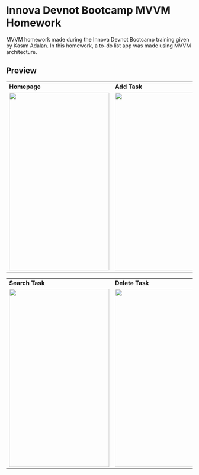 # Innova Devnot Bootcamp MVVM Homework
MVVM homework made during the Innova Devnot Bootcamp training given by Kasım Adalan. In this homework, a to-do list app was made using MVVM architecture.

## Preview
 <table>
  <tr>
    <td> <b> Homepage </b> </td>
    <td> <b> Add Task </b> </td>
    <td> <b> Update Task </b> </td>
  </tr>
  <tr>
     <td valign="top"><img src=https://user-images.githubusercontent.com/56589369/152566377-6304e264-75c3-4c76-af82-c77391d8858c.png height="480" width="270"<br>
     <td valign="top"><img src=https://user-images.githubusercontent.com/56589369/152566396-15704d0f-c786-4769-a04d-d26d44f8e1e5.png height="480" width="270"<br>
     <td valign="top"><img src=https://user-images.githubusercontent.com/56589369/152566441-25e413eb-5432-4f6a-8c12-6afb031bfb8a.png height="480" width="270"></td>
  </tr>
 </table>
 
  <table>
  <tr>
    <td> <b> Search Task </b> </td>
    <td> <b> Delete Task </b> </td>
  </tr>
  <tr>
     <td valign="top"><img src=https://user-images.githubusercontent.com/56589369/152566794-9a396c2a-a392-4f2f-aa37-ef4abc1a2720.png height="480" width="270"<br>
     <td valign="top"><img src=https://user-images.githubusercontent.com/56589369/152566806-94f3f803-c49a-4185-9742-5fbccf6f97d6.png height="480" width="270"</td>
  </tr>
 </table>
